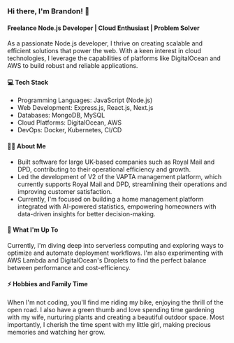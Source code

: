 ### Hi there, I'm Brandon! 👋

#### Freelance Node.js Developer | Cloud Enthusiast | Problem Solver

As a passionate Node.js developer, I thrive on creating scalable and efficient solutions that power the web. With a keen interest in cloud technologies, I leverage the capabilities of platforms like DigitalOcean and AWS to build robust and reliable applications.

#### 💻 Tech Stack

- Programming Languages: JavaScript (Node.js)
- Web Development: Express.js, React.js, Next.js
- Databases: MongoDB, MySQL
- Cloud Platforms: DigitalOcean, AWS
- DevOps: Docker, Kubernetes, CI/CD

#### 👨‍💼 About Me

- Built software for large UK-based companies such as Royal Mail and DPD, contributing to their operational efficiency and growth.
- Led the development of V2 of the VAPTA management platform, which currently supports Royal Mail and DPD, streamlining their operations and improving customer satisfaction.
- Currently, I'm focused on building a home management platform integrated with AI-powered statistics, empowering homeowners with data-driven insights for better decision-making.

#### 🚀 What I'm Up To

Currently, I'm diving deep into serverless computing and exploring ways to optimize and automate deployment workflows. I'm also experimenting with AWS Lambda and DigitalOcean's Droplets to find the perfect balance between performance and cost-efficiency.

#### ⚡ Hobbies and Family Time

When I'm not coding, you'll find me riding my bike, enjoying the thrill of the open road. I also have a green thumb and love spending time gardening with my wife, nurturing plants and creating a beautiful outdoor space. Most importantly, I cherish the time spent with my little girl, making precious memories and watching her grow.


